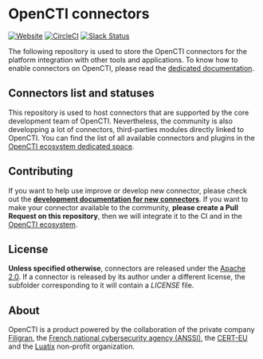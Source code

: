 # OpenCTI connectors

[![Website](https://img.shields.io/badge/website-opencti.io-blue.svg)](https://www.opencti.io)
[![CircleCI](https://circleci.com/gh/OpenCTI-Platform/connectors.svg?style=shield)](https://circleci.com/gh/OpenCTI-Platform/connectors/tree/master)
[![Slack Status](https://slack.luatix.org/badge.svg)](https://slack.luatix.org)

The following repository is used to store the OpenCTI connectors for the platform integration with other tools and applications. To know how to enable connectors on OpenCTI, please read the [dedicated documentation](https://filigran.notion.site/Connectors-4586c588462d4a1fb5e661f2d9837db8).

## Connectors list and statuses

This repository is used to host connectors that are supported by the core development team of OpenCTI. Nevertheless, the community is also developping a lot of connectors, third-parties modules directly linked to OpenCTI. You can find the list of all available connectors and plugins in the [OpenCTI ecosystem dedicated space](https://filigran.notion.site/OpenCTI-Ecosystem-868329e9fb734fca89692b2ed6087e76).

## Contributing

If you want to help use improve or develop new connector, please check out the **[development documentation for new connectors](https://filigran.notion.site/Connector-Development-06b2690697404b5ebc6e3556a1385940)**. If you want to make your connector available to the community, **please create a Pull Request on this repository**, then we will integrate it to the CI and in the [OpenCTI ecosystem](https://filigran.notion.site/OpenCTI-Ecosystem-868329e9fb734fca89692b2ed6087e76).

## License

**Unless specified otherwise**, connectors are released under the [Apache 2.0](https://github.com/OpenCTI-Platform/connectors/blob/master/LICENSE). If a connector is released by its author under a different license, the subfolder corresponding to it will contain a *LICENSE* file.

## About

OpenCTI is a product powered by the collaboration of the private company [Filigran](https://www.filigran.io), the [French national cybersecurity agency (ANSSI)](https://ssi.gouv.fr), the [CERT-EU](https://cert.europa.eu) and the [Luatix](https://www.luatix.org) non-profit organization.

